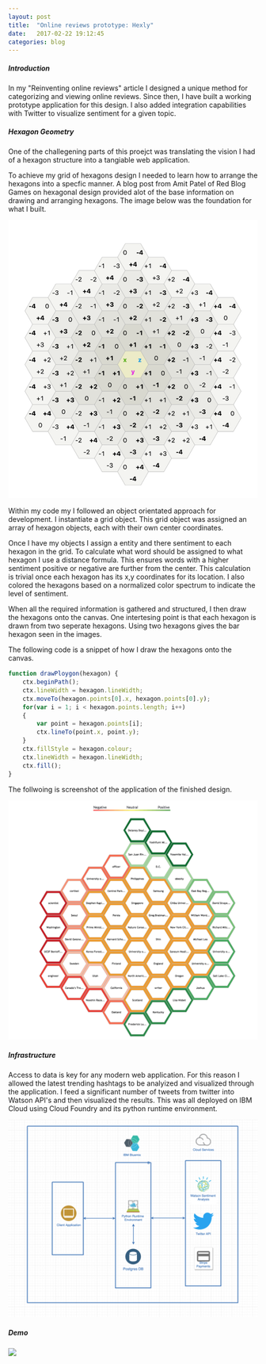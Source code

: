 ```yaml
---
layout: post
title:  "Online reviews prototype: Hexly"
date:   2017-02-22 19:12:45
categories: blog
---
```


##### Introduction

In my "Reinventing online reviews" article I designed a unique method for categorizing and viewing online reviews. Since then, I have built a working prototype application for this design. I also added integration capabilities with Twitter to visualize sentiment for a given topic.

##### Hexagon Geometry


One of the challegening parts of this proejct was translating the vision I had of a hexagon structure into a tangiable web application. 

To achieve my grid of hexagons design I needed to learn how to arrange the hexagons into a specfic manner. A blog post from Amit Patel of Red Blog Games on hexagonal design provided alot of the base information on drawing and arranging hexagons. The image below was the foundation for what I built.

<div class="honeycombpic-small">
<img class="honeycomb-pic" src="https://github.com/bawn92/bawn92.github.io/blob/master/assets/img/hexagon-layout.png?raw=true" />
</div>


Within my code my I followed an object orientated approach for development. I instantiate a grid object. This grid object was assigned an array of hexagon objects, each with their own center coordinates.

Once I have my objects I assign a entity and there sentiment to each hexagon in the grid. To calculate what word should be assigned to what hexagon I use a distance formula. This ensures words with a higher sentiment positive or negative are further from the center. This calculation is trivial once each hexagon has its x,y coordinates for its location. I also colored the hexagons based on a normalized color spectrum to indicate the level of sentiment. 

When all the required information is gathered and structured, I then draw the hexagons onto the canvas. One intertesing point is that each hexagon is drawn from two seperate hexagons. Using two hexagons gives the bar hexagon seen in the images.

The following code is a snippet of how I draw the hexagons onto the canvas.

```javascript
function drawPloygon(hexagon) {
    ctx.beginPath();
    ctx.lineWidth = hexagon.lineWidth;
    ctx.moveTo(hexagon.points[0].x, hexagon.points[0].y);
	for(var i = 1; i < hexagon.points.length; i++)
	{
		var point = hexagon.points[i];
		ctx.lineTo(point.x, point.y);
	}
    ctx.fillStyle = hexagon.colour;
    ctx.lineWidth = hexagon.lineWidth;
    ctx.fill();
}
```

The follwoing is screenshot of the application of the finished design.

<div class="honeycombpic-long">
<img src="https://github.com/bawn92/bawn92.github.io/blob/master/assets/img/hexly-draw.png?raw=true"/>
</div>

##### Infrastructure

Access to data is key for any modern web application. For this reason I allowed the latest trending hashtags to be analyized and visualized through the application. I feed a significant number of tweets from twitter into Watson API's and then visualized the results. This was all deployed on IBM Cloud using Cloud Foundry and its python runtime environment. 

<div class="honeycombpic">
<img src="https://github.com/bawn92/bawn92.github.io/blob/master/assets/img/hexly-infra.png?raw=true" />
</div>

##### Demo

<div class="honeycombpic">
<img src="https://github.com/bawn92/bawn92.github.io/blob/master/assets/img/hexly.gif?raw=true" />
</div>
